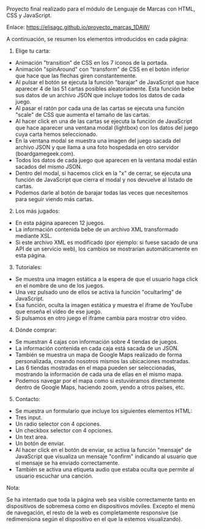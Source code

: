 Proyecto final realizado para el módulo de Lenguaje de Marcas con HTML, CSS y JavaScript.

Enlace: https://elisagc.github.io/proyecto_marcas_1DAW/

A continuación, se resumen los elementos introducidos en cada página:

1. Elige tu carta: 

- Animación "transition" de CSS en los 7 iconos de la portada.
- Animación "spinAround" con "transform" de CSS en el botón inferior que hace que las flechas giren constantemente.
- Al pulsar el botón se ejecuta la función "barajar" de JavaScript que hace aparecer 4 de las 51 cartas posibles aleatoriamente. Esta función bebe sus datos de un archivo JSON que incluye todos los datos de cada juego.
- Al pasar el ratón por cada una de las cartas se ejecuta una función "scale" de CSS que aumenta el tamaño de las cartas. 
- Al hacer click en una de las cartas se ejecuta la función de JavaScript que hace aparecer una ventana modal (lightbox) con los datos del juego cuya carta hemos seleccionado. 
- En la ventana modal se muestra una imagen del juego sacada del archivo JSON y que llama a una foto hospedada en otro servidor (boardgamegeek.com).
- Todos los datos de cada juego que aparecen en la ventana modal están sacados del mismo JSON. 
- Dentro del modal, si hacemos click en la "x" de cerrar, se ejecuta una función de JavaScript que cierra el modal y nos devuelve al listado de cartas. 
- Podemos darle al botón de barajar todas las veces que necesitemos para seguir viendo más cartas. 

2. Los más jugados:

- En esta página aparecen 12 juegos.
- La información contenida bebe de un archivo XML transformado mediante XSL.
- Si este archivo XML es modificado (por ejemplo: si fuese sacado de una API de un servicio web), los cambios se mostrarían automáticamente en esta página.

3. Tutoriales:

- Se muestra una imagen estática a la espera de que el usuario haga click en el nombre de uno de los juegos.
- Una vez pulsado uno de ellos se activa la función "ocultarImg" de JavaScript.
- Esa función, oculta la imagen estática y muestra el iframe de YouTube que enseña el vídeo de ese juego. 
- Si pulsamos en otro juego el iframe cambia para mostrar otro vídeo. 

4. Dónde comprar:

- Se muestran 4 cajas con información sobre 4 tiendas de juegos.
- La información contenida en cada caja está sacada de un JSON. 
- También se muestra un mapa de Google Maps realizado de forma personalizada, creando nosotros mismos las ubicaciones mostradas.
- Las 6 tiendas mostradas en el mapa pueden ser seleccionadas, mostrando la información de cada una de ellas en el mismo mapa. 
- Podemos navegar por el mapa como si estuviéramos directamente dentro de Google Maps, haciendo zoom, yendo a otros países, etc.

5. Contacto:

- Se muestra un formulario que incluye los siguientes elementos HTML: 
- Tres input.
- Un radio selector con 4 opciones.
- Un checkbox selector con 4 opciones. 
- Un text area. 
- Un botón de enviar.
- Al hacer click en el botón de enviar, se activa la función "mensaje" de JavaScript que visualiza un mensaje "confirm" indicando al usuario que el mensaje se ha enviado correctamente.
- También se activa una etiqueta audio que estaba oculta que permite al usuario escuchar una canción.

Nota:

Se ha intentado que toda la página web sea visible correctamente tanto en dispositivos de sobremesa como en dispositivos móviles.
Excepto el menú de navegación, el resto de la web es completamente responsive (se redimensiona según el dispositivo en el que la estemos visualizando).
